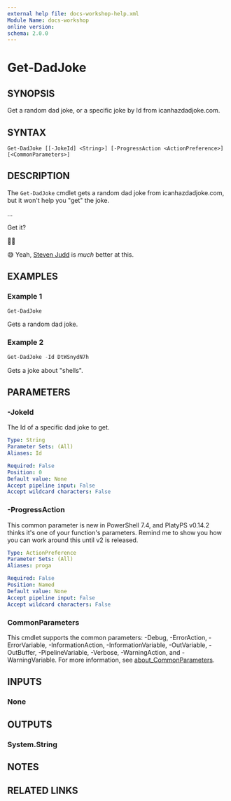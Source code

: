 ```yaml
---
external help file: docs-workshop-help.xml
Module Name: docs-workshop
online version:
schema: 2.0.0
---
```


# Get-DadJoke

## SYNOPSIS
Get a random dad joke, or a specific joke by Id from icanhazdadjoke.com.

## SYNTAX

```
Get-DadJoke [[-JokeId] <String>] [-ProgressAction <ActionPreference>] [<CommonParameters>]
```

## DESCRIPTION
The `Get-DadJoke` cmdlet gets a random dad joke from icanhazdadjoke.com, but it won't help you "get" the joke.

...

Get it?

🦗🦗

😅 Yeah, [Steven Judd](https://blog.stevenjudd.com/about/) is _much_ better at this.

## EXAMPLES

### Example 1
```powershell
Get-DadJoke
```

Gets a random dad joke.

### Example 2
```powershell
Get-DadJoke -Id DtWSnydN7h
```

Gets a joke about "shells".

## PARAMETERS

### -JokeId
The Id of a specific dad joke to get.

```yaml
Type: String
Parameter Sets: (All)
Aliases: Id

Required: False
Position: 0
Default value: None
Accept pipeline input: False
Accept wildcard characters: False
```

### -ProgressAction
This common parameter is new in PowerShell 7.4, and PlatyPS v0.14.2 thinks it's one of your function's parameters. Remind me to show you how you can work around this until v2 is released.

```yaml
Type: ActionPreference
Parameter Sets: (All)
Aliases: proga

Required: False
Position: Named
Default value: None
Accept pipeline input: False
Accept wildcard characters: False
```

### CommonParameters
This cmdlet supports the common parameters: -Debug, -ErrorAction, -ErrorVariable, -InformationAction, -InformationVariable, -OutVariable, -OutBuffer, -PipelineVariable, -Verbose, -WarningAction, and -WarningVariable. For more information, see [about_CommonParameters](http://go.microsoft.com/fwlink/?LinkID=113216).

## INPUTS

### None

## OUTPUTS

### System.String

## NOTES

## RELATED LINKS
